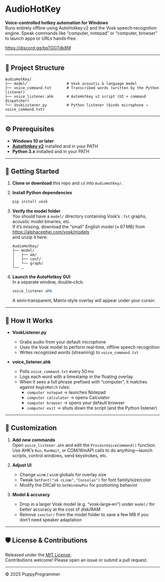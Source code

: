 # AudioHotKey

**Voice‑controlled hotkey automation for Windows**  
Runs entirely offline using AutoHotkey v2 and the Vosk speech‑recognition engine. Speak commands like “computer, notepad” or “computer, browser” to launch apps or URLs hands‑free. 

https://discord.gg/bpTGGTdk8M 

---

## 📂 Project Structure

```
AudioHotKey/
├── model/                  # Vosk acoustic & language model
├── voice_command.txt       # Transcribed words (written by the Python listener)
├── voice_listener.ahk      # AutoHotkey v2 script (UI + command dispatcher)
└── VoskListener.py         # Python listener (binds microphone → voice_command.txt)
```

---

## ⚙️ Prerequisites

- **Windows 10 or later**  
- **[AutoHotkey v2](https://www.autohotkey.com/)** installed and in your PATH  
- **Python 3.x** installed and in your PATH  

---

## 🚀 Getting Started

1. **Clone or download** this repo and `cd` into `AudioHotKey/`.

2. **Install Python dependencies**  
   ```powershell
   pip install vosk
   ```
   
3. **Verify the model folder**  
   You should have a `model/` directory containing Vosk’s `.fst` graphs, acoustic model binaries, etc.  
   If it’s missing, download the “small” English model (≈ 67 MB) from  
   <https://alphacephei.com/vosk/models>  
   and unzip it here:
   ```
   AudioHotKey/
   ├── model/
   │   ├── am/
   │   ├── conf/
   │   └── graph/
   └── …
   ```

4. **Launch the AutoHotkey GUI**  
   In a separate window, double‑click:
   ```powershell
   voice_listener.ahk
   ```
   A semi‑transparent, Matrix‑style overlay will appear under your cursor.

---

## 🎤 How It Works

- **VoskListener.py**  
  - Grabs audio from your default microphone  
  - Uses the Vosk model to perform real‑time, offline speech recognition  
  - Writes recognized words (streaming) to `voice_command.txt`

- **voice_listener.ahk**  
  - Polls `voice_command.txt` every 50 ms  
  - Logs each word with a timestamp in the floating overlay  
  - When it sees a full phrase prefixed with “computer”, it matches against `RegExMatch` rules:
    - `computer notepad` → launches Notepad  
    - `computer calculator` → opens Calculator  
    - `computer browser` → opens your default browser  
    - `computer exit` → shuts down the script (and the Python listener)

---

## 🔧 Customization

1. **Add new commands**  
   Open `voice_listener.ahk` and edit the `ProcessVoiceCommand()` function.  
   Use AHK’s `Run`, `RunWait`, or COM/WinAPI calls to do anything—launch scripts, control windows, send keystrokes, etc.

2. **Adjust UI**  
   - Change `winW` / `winH` globals for overlay size  
   - Tweak `SetFont("s6 cLime","Consolas")` for font family/size/color  
   - Modify the DllCall to `SetWindowPos` for positioning behavior

3. **Model & accuracy**  
   - Drop in a larger Vosk model (e.g. “vosk‑large‑en”) under `model/` for better accuracy at the cost of disk/RAM  
   - Remove `ivector/` from the model folder to save a few MB if you don’t need speaker adaptation

---

## 🛡 License & Contributions

Released under the [MIT License](LICENSE).  
Contributions welcome! Please open an issue or submit a pull request.

---

© 2025 PuppyProgrammer
